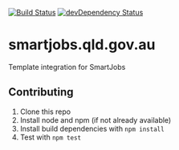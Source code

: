 [![Build Status](https://travis-ci.org/qld-gov-au/smartjobs.qld.gov.au.svg)](https://travis-ci.org/qld-gov-au/smartjobs.qld.gov.au)
[![devDependency Status](https://david-dm.org/qld-gov-au/smartjobs.qld.gov.au/dev-status.svg)](https://david-dm.org/qld-gov-au/smartjobs.qld.gov.au#info=devDependencies)

# smartjobs.qld.gov.au
Template integration for SmartJobs

## Contributing

1. Clone this repo
2. Install node and npm (if not already available)
3. Install build dependencies with `npm install`
4. Test with `npm test`

